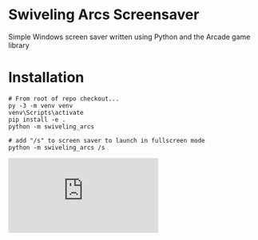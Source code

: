 # Swiveling Arcs Screensaver

Simple Windows screen saver written using Python and the Arcade game library

# Installation

    # From root of repo checkout...
    py -3 -m venv venv
    venv\Scripts\activate
    pip install -e .
    python -m swiveling_arcs

    # add "/s" to screen saver to launch in fullscreen mode
    python -m swiveling_arcs /s

![Hits](http://cc.amazingcounters.com/counter.php?i=3245844&c=9737845)

